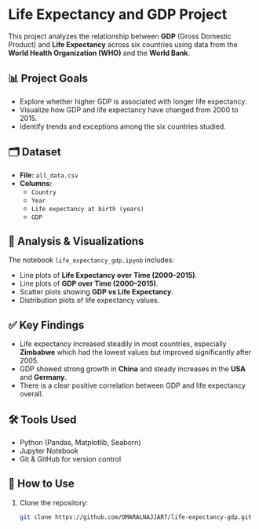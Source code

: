 # Life Expectancy and GDP Project

This project analyzes the relationship between **GDP** (Gross Domestic Product) and **Life Expectancy** across six countries using data from the **World Health Organization (WHO)** and the **World Bank**.

## 📊 Project Goals
- Explore whether higher GDP is associated with longer life expectancy.  
- Visualize how GDP and life expectancy have changed from 2000 to 2015.  
- Identify trends and exceptions among the six countries studied.

## 🗂️ Dataset
- **File:** `all_data.csv`  
- **Columns:**  
  - `Country`  
  - `Year`  
  - `Life expectancy at birth (years)`  
  - `GDP`  

## 🔎 Analysis & Visualizations
The notebook `life_expectancy_gdp.ipynb` includes:
- Line plots of **Life Expectancy over Time (2000–2015)**.  
- Line plots of **GDP over Time (2000–2015)**.  
- Scatter plots showing **GDP vs Life Expectancy**.  
- Distribution plots of life expectancy values.  

## ✅ Key Findings
- Life expectancy increased steadily in most countries, especially **Zimbabwe** which had the lowest values but improved significantly after 2005.  
- GDP showed strong growth in **China** and steady increases in the **USA** and **Germany**.  
- There is a clear positive correlation between GDP and life expectancy overall.  

## 🛠️ Tools Used
- Python (Pandas, Matplotlib, Seaborn)  
- Jupyter Notebook  
- Git & GitHub for version control  

## 📌 How to Use
1. Clone the repository:  
   ```bash
   git clone https://github.com/OMARALNAJJAR7/life-expectancy-gdp.git
